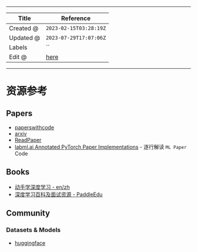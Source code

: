 -----

| Title     | Reference                                             |
| --------- | ----------------------------------------------------- |
| Created @ | `2023-02-15T03:28:19Z`                                |
| Updated @ | `2023-07-29T17:07:06Z`                                |
| Labels    | \`\`                                                  |
| Edit @    | [here](https://github.com/junxnone/aiwiki/issues/380) |

-----

# 资源参考

## Papers

  - [paperswithcode](https://paperswithcode.com/methods)
  - [arxiv](https://arxiv.org/)
  - [ReadPaper](https://readpapers.com/)
  - [labml.ai Annotated PyTorch Paper
    Implementations](https://nn.labml.ai/index.html) - 逐行解读 `ML Paper`
    Code

## Books

  - [动手学深度学习 - en/zh](https://d2l.ai/index.html)
  - [深度学习百科及面试资源 -
    PaddleEdu](https://paddlepedia.readthedocs.io/en/latest/index.html)

## Community

### Datasets & Models

  - [huggingface](https://huggingface.co/)
